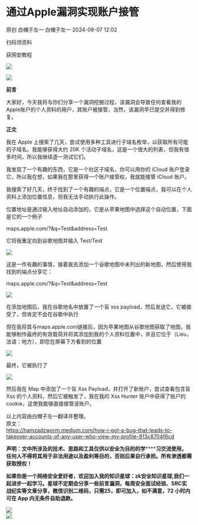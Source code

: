 #  通过Apple漏洞实现账户接管   
原创 白帽子左一  白帽子左一   2024-08-07 12:02  
  
扫码领资料  
  
获网安教程  
  
![](https://mmbiz.qpic.cn/sz_mmbiz_png/CBJYPapLzSFbaUgVwdsriauB77CgQS8lyBNAxtx9IMqJQdhuuoITunu8A5Gp7kFjF7BvEXSaLMuDTYhnu7Nicghg/640?wx_fmt=other&from=appmsg&wxfrom=5&wx_lazy=1&wx_co=1&tp=webp "")  
  
  
![](https://mmbiz.qpic.cn/mmbiz_png/b96CibCt70iaaJcib7FH02wTKvoHALAMw4fchVnBLMw4kTQ7B9oUy0RGfiacu34QEZgDpfia0sVmWrHcDZCV1Na5wDQ/640?wx_fmt=other&wxfrom=5&wx_lazy=1&wx_co=1&tp=webp "")  
  
  
  
**前言**  
  
大家好，今天我将与你们分享一个漏洞挖掘过程，该漏洞会导致任何查看我的Apple账户的个人资料的用户，其账户被接管，当然，该漏洞早已提交并得到修复。  
  
**正文**  
  
我在 Apple 上搜索了几天，尝试使用多种工具进行子域名枚举，以获取所有可能的子域名。我能够获得大约 20K 个活动子域名，这是一个很大的列表，但我有很多时间，所以我继续逐一测试它们。  
  
我发现了一个有趣的东西，它是一个社区子域名，你可以用你的 iCloud 账户登录它，所以我在想，如果我在那里获得一个账户接管权，我就能接管 iCloud 账户。  
  
我搜索了好几天，终于找到了一个有趣的端点，它是一个位置端点，我可以在个人资料上添加位置信息，但我无法手动执行此操作。  
  
位置地址是通过输入地址自动添加的，它是从苹果地图中选择这个自动位置，下面是它的一个例子  
  
maps.apple.com/?&q=Test&address=Test  
  
它将我重定向到谷歌地图并输入 Test/Test  
  
![](https://mmbiz.qpic.cn/sz_mmbiz_png/CBJYPapLzSGdeYyf1ZbVozf0Cq5yGvkLs7icYWqxpEfNRJoJMiavxrbDdXgPg1C8AeS3NZpw1b3GRpf8tEoCCz7A/640?wx_fmt=png&from=appmsg "")  
  
这是一件有趣的事情，接着我去添加一个谷歌地图中未列出的新地图，然后使用我找到的端点分享它：  
  
maps.apple.com/?&q=Test&address=Test  
  
![](https://mmbiz.qpic.cn/sz_mmbiz_png/CBJYPapLzSGdeYyf1ZbVozf0Cq5yGvkLMaSibGfrjR7o1SUuX2BOJ4VjQDzqHOHnzX1BulqDmJicNmElWEQHpv5w/640?wx_fmt=png&from=appmsg "")  
  
在添加地图后，我在谷歌地名中放置了一个盲 xss payload，然后发送它，它被接受了，但肯定不会在谷歌中执行  
  
但在我将其与maps.apple.com链接后，因为苹果地图从谷歌地图获取了地图，我能够制作最终的有效载荷并将其添加到我的个人资料位置中，并且它位于（Lieu，法语：地方），即您在屏幕下方看到的位置  
  
![](https://mmbiz.qpic.cn/sz_mmbiz_jpg/CBJYPapLzSGdeYyf1ZbVozf0Cq5yGvkLSg0eA6ibeLvn79Vmnv8JErkzUXX2tmMcP0RNeCibx8BeFnoyfs4TQMyQ/640?wx_fmt=jpeg&from=appmsg "")  
  
最终，它被执行了  
  
![](https://mmbiz.qpic.cn/sz_mmbiz_jpg/CBJYPapLzSGdeYyf1ZbVozf0Cq5yGvkLlMO5oH7iacfmYG07x0geJw1C2qzQRtCLr2rm8YxNQG3tZWI6oBJNupw/640?wx_fmt=jpeg&from=appmsg "")  
  
然后我在 Map 中添加了一个盲 Xss Payload，并打开了新账户，尝试查看包含盲 Xss 的个人资料，然后它被触发了，我在我的 Xss Hunter 账户中获得了账户的 cookie，这使我能够直接接管该账户。  
  
以上内容由白帽子左一翻译并整理。  
原文：  
https://hamzadzworm.medium.com/how-i-got-a-bug-that-leads-to-takeover-accounts-of-any-user-who-view-my-profile-913c8704f6cd  
  
**声明：⽂中所涉及的技术、思路和⼯具仅供以安全为⽬的的学********习交流使⽤，任何⼈不得将其⽤于⾮法⽤途以及盈利等⽬的，否则后果⾃⾏承担。所有渗透都需获取授权！**  
  
**如果你是一个网络安全爱好者，欢迎加入我的知识星球：zk安全知识星球,我们一起进步一起学习。星球不定期会分享一些前言漏洞，每周安全面试经验、SRC实战纪实等文章分享，微信识别二维码，只需25，即可加入，如不满意，72 小时内可在 App 内无条件自助退款。**  
  
![](https://mmbiz.qpic.cn/sz_mmbiz_png/CBJYPapLzSFIJlRFYoItlJDrScxuTPmfnqibC1ApJ2OKh5sF41qicCo5AvQ4icuG8kbqQxZ5HVypvJ8jZDzsmD37Q/640?wx_fmt=other&from=appmsg&wxfrom=5&wx_lazy=1&wx_co=1&tp=webp "")  
![](https://mmbiz.qpic.cn/sz_mmbiz_png/CBJYPapLzSE3xxjQrLXjiaAWoqibdM1AFZ0uePzzUOG049bSjeEkbft1NfIm833fQ0ibIbW5IoE2ftnWoS3YxRPLg/640?wx_fmt=other&from=appmsg&wxfrom=5&wx_lazy=1&wx_co=1&tp=webp "")  
  
  
